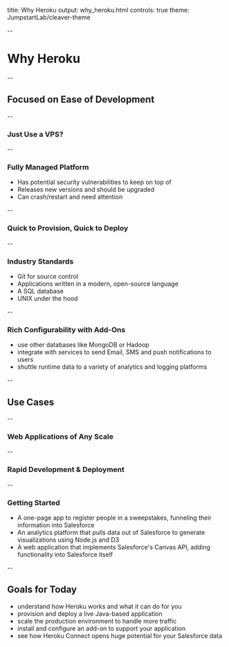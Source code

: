title: Why Heroku
output: why_heroku.html
controls: true
theme: JumpstartLab/cleaver-theme

--

# Why Heroku

--

## Focused on Ease of Development

--

### Just Use a VPS?

--

### Fully Managed Platform

* Has potential security vulnerabilities to keep on top of
* Releases new versions and should be upgraded
* Can crash/restart and need attention

--

### Quick to Provision, Quick to Deploy

--

### Industry Standards

* Git for source control
* Applications written in a modern, open-source language
* A SQL database
* UNIX under the hood

--

### Rich Configurability with Add-Ons

* use other databases like MongoDB or Hadoop
* integrate with services to send Email, SMS and push notifications to users
* shuttle runtime data to a variety of analytics and logging platforms

--

## Use Cases

--

### Web Applications of Any Scale

--

### Rapid Development & Deployment

--

### Getting Started

* A one-page app to register people in a sweepstakes, funneling their information into Salesforce
* An analytics platform that pulls data out of Salesforce to generate visualizations using Node.js and D3
* A web application that implements Salesforce's Canvas API, adding functionality into Salesforce itself

--

## Goals for Today

* understand how Heroku works and what it can do for you
* provision and deploy a live Java-based application
* scale the production environment to handle more traffic
* install and configure an add-on to support your application
* see how Heroku Connect opens huge potential for your Salesforce data
